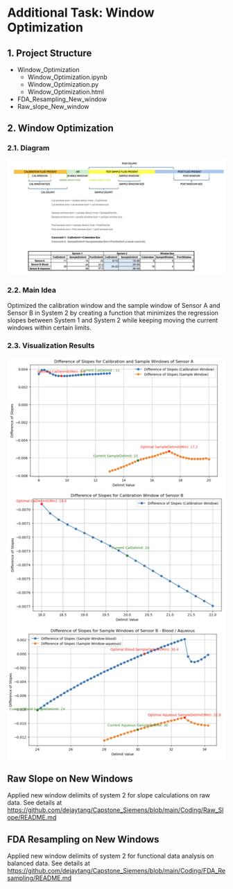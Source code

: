 # Additional Task: Window Optimization
## 1. Project Structure
- Window_Optimization
  - Window_Optimization.ipynb
  - Window_Optimization.py
  - Window_Optimization.html
- FDA_Resampling_New_window
- Raw_slope_New_window

## 2. Window Optimization
### 2.1. Diagram
![diagram](images/window_diagram.png)

### 2.2. Main Idea
Optimized the calibration window and the sample window of Sensor A and Sensor B in System 2 
by creating a function that minimizes the regression slopes between System 1 and System 2 
while keeping moving the current windows within certain limits. 

### 2.3. Visualization Results
![SensorA](images/window_optimization_SensorA.png)
![SensorB_cal](images/window_optimization_SensorB_Calwindow.png)
![SensorB_sample](images/window_optimization_SensorB_Samplewindow.png)

## Raw Slope on New Windows
Applied new window delimits of system 2 for slope calculations on raw data.
See details at https://github.com/dejaytang/Capstone_Siemens/blob/main/Coding/Raw_Slope/README.md

## FDA Resampling on New Windows
Applied new window delimits of system 2 for functional data analysis on balanced data.
See details at https://github.com/dejaytang/Capstone_Siemens/blob/main/Coding/FDA_Resampling/README.md

